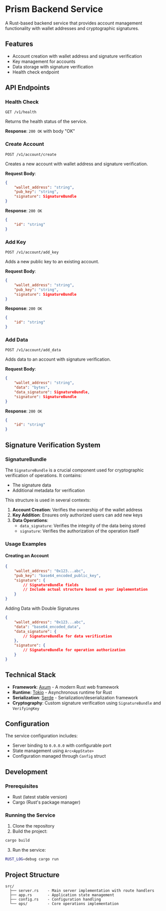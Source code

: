 # Prism Backend Service

A Rust-based backend service that provides account management functionality with wallet addresses and cryptographic signatures.

## Features

- Account creation with wallet address and signature verification
- Key management for accounts
- Data storage with signature verification
- Health check endpoint

## API Endpoints

### Health Check
```http
GET /v1/health
```
Returns the health status of the service.

**Response**: `200 OK` with body "OK"

### Create Account
```http
POST /v1/account/create
```
Creates a new account with wallet address and signature verification.

**Request Body**:
```json
{
    "wallet_address": "string",
    "pub_key": "string",
    "signature": SignatureBundle
}
```

**Response**: `200 OK`
```json
{
    "id": "string"
}
```

### Add Key
```http
POST /v1/account/add_key
```
Adds a new public key to an existing account.

**Request Body**:
```json
{
    "wallet_address": "string",
    "pub_key": "string",
    "signature": SignatureBundle
}
```

**Response**: `200 OK`
```json
{
    "id": "string"
}
```

### Add Data
```http
POST /v1/account/add_data
```
Adds data to an account with signature verification.

**Request Body**:
```json
{
    "wallet_address": "string",
    "data": "bytes",
    "data_signature": SignatureBundle,
    "signature": SignatureBundle
}
```

**Response**: `200 OK`
```json
{
    "id": "string"
}
```


## Signature Verification System

### SignatureBundle
The `SignatureBundle` is a crucial component used for cryptographic verification of operations. It contains:
- The signature data
- Additional metadata for verification

This structure is used in several contexts:
1. **Account Creation**: Verifies the ownership of the wallet address
2. **Key Addition**: Ensures only authorized users can add new keys
3. **Data Operations**: 
   - `data_signature`: Verifies the integrity of the data being stored
   - `signature`: Verifies the authorization of the operation itself

### Usage Examples

#### Creating an Account
```json
{
    "wallet_address": "0x123...abc",
    "pub_key": "base64_encoded_public_key",
    "signature": {
        // SignatureBundle fields
        // Include actual structure based on your implementation
    }
}
```

Adding Data with Double Signatures
```json
{
    "wallet_address": "0x123...abc",
    "data": "base64_encoded_data",
    "data_signature": {
        // SignatureBundle for data verification
    },
    "signature": {
        // SignatureBundle for operation authorization
    }
}
```

## Technical Stack

- **Framework**: [Axum](https://github.com/tokio-rs/axum) - A modern Rust web framework
- **Runtime**: [Tokio](https://tokio.rs/) - Asynchronous runtime for Rust
- **Serialization**: [Serde](https://serde.rs/) - Serialization/deserialization framework
- **Cryptography**: Custom signature verification using `SignatureBundle` and `VerifyingKey`

## Configuration

The service configuration includes:
- Server binding to `0.0.0.0` with configurable port
- State management using `Arc<AppState>`
- Configuration managed through `Config` struct

## Development

### Prerequisites

- Rust (latest stable version)
- Cargo (Rust's package manager)

### Running the Service

1. Clone the repository
2. Build the project:
```bash
cargo build
```
3. Run the service:
```bash
RUST_LOG=debug cargo run
```

## Project Structure

```
src/
  ├── server.rs    - Main server implementation with route handlers
  ├── app.rs       - Application state management
  ├── config.rs    - Configuration handling
  └── ops/         - Core operations implementation
```
